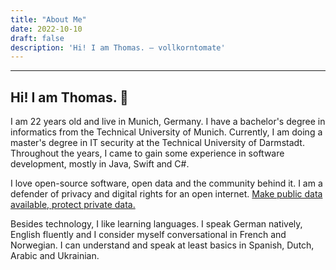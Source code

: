 ```yaml
---
title: "About Me"
date: 2022-10-10
draft: false
description: 'Hi! I am Thomas. – vollkorntomate'
---
```


---

## Hi! I am Thomas. 👋

I am 22 years old and live in Munich, Germany. I have a bachelor's degree in informatics from the Technical University of Munich. Currently, I am doing a master's degree in IT security at the Technical University of Darmstadt. Throughout the years, I came to gain some experience in software development, mostly in Java, Swift and C#.

I love open-source software, open data and the community behind it. I am a defender of privacy and digital rights for an open internet. [Make public data available, protect private data.](https://www.ccc.de/en/hackerethics)

Besides technology, I like learning languages. I speak German natively, English fluently and I consider myself conversational in French and Norwegian. I can understand and speak at least basics in Spanish, Dutch, Arabic and Ukrainian.